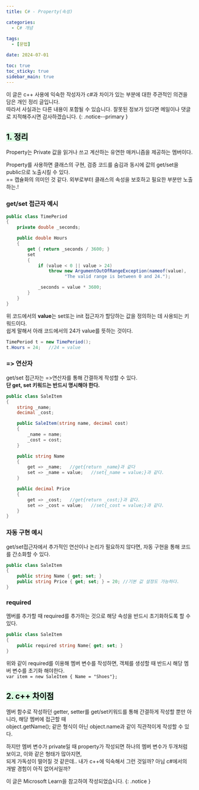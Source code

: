 ```yaml
---
title: C# - Property(속성)

categories:
  - C# 개념
 
tags:
  - [문법]

date: 2024-07-01

toc: true
toc_sticky: true
sidebar_main: true
---
```


이 글은 c++ 사용에 익숙한 작성자가 c#과 차이가 있는 부분에 대한 주관적인 의견을 담은 개인 정리 글입니다. <br>
따라서 사실과는 다른 내용이 포함될 수 있습니다. 잘못된 정보가 있다면 메일이나 댓글로 지적해주시면 감사하겠습니다.
{: .notice--primary }

## <mark style = "background-color : #dcffe4">1. 정리

Property는 Private 값을 읽거나 쓰고 계산하는 유연한 매커니즘을 제공하는 멤버이다.

Property를 사용하면 클래스의 구현, 검증 코드를 숨김과 동시에 값의 get/set을 public으로 노출시킬 수 있다. <br>== 캡슐화의 의미인 것 같다. 외부로부터 클래스의 속성을 보호하고 필요한 부분만 노출하는.! <br>

### get/set 접근자 예시
```c#
public class TimePeriod
{
    private double _seconds;

    public double Hours
    {
        get { return _seconds / 3600; }
        set
        {
            if (value < 0 || value > 24)
                throw new ArgumentOutOfRangeException(nameof(value),
                      "The valid range is between 0 and 24.");

            _seconds = value * 3600;
        }
    }
}
```
위 코드에서의 **value**는 set또는 init 접근자가 할당하는 값을 정의하는 데 사용되는 키워드이다. <br>
쉽게 말해서 아래 코드에서의 24가 value를 뜻하는 것이다.
``` c#
TimePeriod t = new TimePeriod();
t.Hours = 24;	//24 = value
```

### => 연산자
get/set 접근자는 =>연산자를 통해 간결하게 작성할 수 있다.<br>
**단 get, set 키워드는 반드시 명시해야 한다.**
```c#
public class SaleItem
{
    string _name;
    decimal _cost;

    public SaleItem(string name, decimal cost)
    {
        _name = name;
        _cost = cost;
    }

    public string Name
    {
        get => _name;	//get{return _name}과 같다
        set => _name = value;	//set{_name = value;}과 같다.
    }

    public decimal Price
    {
        get => _cost;	//get{return _cost;}과 같다.
        set => _cost = value;	//set{_cost = value;}과 같다.
    }
}
```

### 자동 구현 예시
get/set접근자에서 추가적인 연산이나 논리가 필요하지 않다면, 자동 구현을 통해 코드를 간소화할 수 있다.
```c#
public class SaleItem
{
    public string Name { get; set; }
	public string Price { get; set; } = 20;	//기본 값 설정도 가능하다.
}
```

### required
멤버를 추가할 때 required를 추가하는 것으로 해당 속성을 반드시 초기화하도록 할 수 있다.

```c#
public class SaleItem
{
    public required string Name{ get; set; }
}
```
위와 같이 required를 이용해 멤버 변수를 작성하면, 객체를 생성할 때 반드시 해당 멤버 변수를 초기화 해야한다.<br>
`var item = new SaleItem { Name = "Shoes"};`


## <mark style = "background-color : #dcffe4">2. c++ 차이점

멤버 함수로 작성하던 getter, setter를 get/set키워드를 통해 간결하게 작성할 뿐만 아니라, 해당 멤버에 접근할 때<br>
object.getName(); 같은 형식이 아닌 object.name과 같이 직관적이게 작성할 수 있다. <br>

하지만 멤버 변수가 private일 때 property가 작성되면 하나의 멤버 변수가 두개처럼 보이고, 이와 같은 형태가 많아지면, <br>
되게 가독성이 떨어질 것 같은데.. 내가 c++에 익숙해서 그런 것일까? 아님 c#에서의 개발 경험이 아직 없어서일까?

이 글은 Microsoft Learn을 참고하여 작성되었습니다.
{: .notice }
